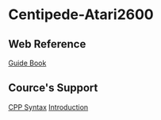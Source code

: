 # Centipede-Atari2600

## Web Reference

[Guide Book](https://www.gamesdatabase.org/Media/SYSTEM/Atari_2600//Manual/formated/Centipede_-_1982_-_Atari.pdf)

## Cource's Support

[CPP Syntax](Documents/CppSyntax.pdf)
[Introduction](Documents/UECppIntroduction.pdf)